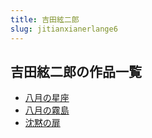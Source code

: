 ```yaml
---
title: 吉田絃二郎
slug: jitianxianerlange6
---
```


## 吉田絃二郎の作品一覧

- [八月の星座](bayuenoxingzuo8a)
- [八月の霧島](bayuenowudao80)
- [沈黙の扉](chenmonofei6e)

